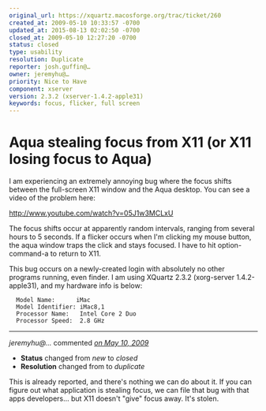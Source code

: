 ```yaml
---
original_url: https://xquartz.macosforge.org/trac/ticket/260
created_at: 2009-05-10 10:33:57 -0700
updated_at: 2015-08-13 02:02:50 -0700
closed_at: 2009-05-10 12:27:20 -0700
status: closed
type: usability
resolution: Duplicate
reporter: josh.guffin@…
owner: jeremyhu@…
priority: Nice to Have
component: xserver
version: 2.3.2 (xserver-1.4.2-apple31)
keywords: focus, flicker, full screen
---
```


Aqua stealing focus from X11 (or X11 losing focus to Aqua)
==========================================================


I am experiencing an extremely annoying bug where the focus shifts between the full-screen X11 window and the Aqua desktop. You can see a video of the problem here:

<http://www.youtube.com/watch?v=05J1w3MCLxU>

The focus shifts occur at apparently random intervals, ranging from several hours to 5 seconds.
If a flicker occurs when I'm clicking my mouse button, the aqua window traps the click and stays focused. I have to hit option-command-a to return to X11.

This bug occurs on a newly-created login with absolutely no other programs running, even finder. I am using XQuartz 2.3.2 (xorg-server 1.4.2-apple31), and my hardware info is below:

      Model Name:      iMac
      Model Identifier: iMac8,1
      Processor Name:   Intel Core 2 Duo
      Processor Speed:  2.8 GHz


---

*jeremyhu@…* commented *[on May 10, 2009](https://xquartz.macosforge.org/trac/ticket/260#comment:1 "May 10, 2009 at 12:27 PM PDT")*

-   **Status** changed from *new* to *closed*
-   **Resolution** changed from to *duplicate*

This is already reported, and there's nothing we can do about it. If you can figure out what application is stealing focus, we can file that bug with that apps developers... but X11 doesn't "give" focus away. It's stolen.



